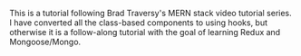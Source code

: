 This is a tutorial following Brad Traversy's MERN stack video tutorial series.
I have converted all the class-based components to using hooks, but otherwise it is a follow-along tutorial with the goal of learning Redux and Mongoose/Mongo.
